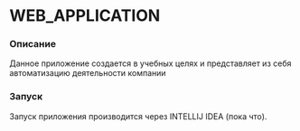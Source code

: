 <h1>WEB_APPLICATION</h1>
<h3>Описание</h3>
Данное приложение создается в учебных целях и представляет из себя автоматизацию 
деятельности компании
<h3>Запуск</h3>
Запуск приложения производится через INTELLIJ IDEA (пока что).